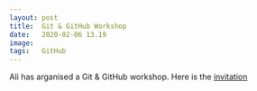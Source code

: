 ```yaml
---
layout: post
title:  Git & GitHub Workshop
date:   2020-02-06 13.19
image:  
tags:   GitHub
---
```

Ali has arganised a Git & GitHub workshop. Here is the [invitation](https://www.meetup.com/Nelson-HTML5-CSS-JSMeetup-Group/events/268314457/)
